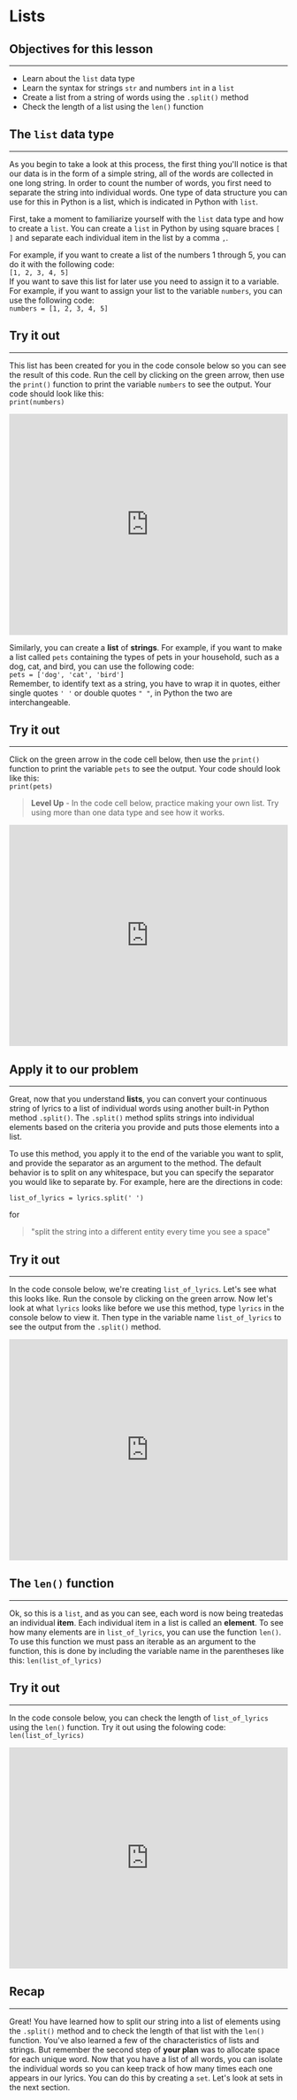 # Lists

## Objectives for this lesson

***

* Learn about the `list` data type
* Learn the syntax for strings `str` and numbers `int` in a `list`
* Create a list from a string of words using the `.split()` method
* Check the length of a list using the `len()` function

## The `list` data type

***

As you begin to take a look at this process, the first thing you'll notice is that our data is in the form of a simple string, all of the words are collected in one long string. In order to count the number of words, you first need to separate the string into individual words. One type of data structure you can use for this in Python is a list, which is indicated in Python with `list`.  

First, take a moment to familiarize yourself with the `list` data type and how to create a `list`.  You can create a `list` in Python by using square braces `[ ]` and separate each individual item in the list by a comma `,`.  

For example, if you want to create a list of the numbers 1 through 5, you can do it with the following code:  
`[1, 2, 3, 4, 5]`   
If you want to save this list for later use you need to assign it to a variable. For example, if you want to assign your list to the variable `numbers`, you can use the following code:  
`numbers = [1, 2, 3, 4, 5]`   

## Try it out

***

This list has been created for you in the code console below so you can see the result of this code.  Run the cell by clicking on the green arrow, then use the `print()` function to print the variable `numbers` to see the output. Your code should look like this:  
`print(numbers)`

<p><iframe src="https://repl.it/@DSExperience/ListofNumbers?lite=true" frameborder="0" width="100%" height="400px"></iframe></p>

Similarly, you can create a **list** of **strings**. For example, if you want to make a list called `pets` containing the types of pets in your household, such as a dog, cat, and bird, you can use the following code:  
```pets = ['dog', 'cat', 'bird']```  
Remember, to identify text as a string, you have to wrap it in quotes, either single quotes `' '` or double quotes `" "`, in Python the two are interchangeable.

## Try it out

***

Click on the green arrow in the code cell below, then use the `print()` function to print the variable `pets` to see the output. Your code should look like this:  
`print(pets)`  
>**Level Up** - In the code cell below, practice making your own list.  Try using more than one data type and see how it works.  

<p><iframe src="https://repl.it/@DSExperience/ListofStrings?lite=true" frameborder="0" width="100%" height="400px"></iframe></p>

## Apply it to our problem

***

Great, now that you understand **lists**, you can convert your continuous string of lyrics to a list of individual words using another built-in Python method `.split()`. The `.split()` method splits strings into individual elements based on the criteria you provide and puts those elements into a list. 

To use this method, you apply it to the end of the variable you want to split, and provide the separator as an argument to the method. The default behavior is to split on any whitespace, but you can specify the separator you would like to separate by.  For example, here are the directions in code:

```list_of_lyrics = lyrics.split(' ')```
 
for

> "split the string into a different entity every time you see a space"


## Try it out
***
In the code console below, we're creating `list_of_lyrics`. Let's see what this looks like. Run the console by clicking on the green arrow.  Now let's look at what `lyrics` looks like before we use this method, type `lyrics` in the console below to view it.  Then type in the variable name `list_of_lyrics` to see the output from the `.split()` method.

<p><iframe src="https://repl.it/@DSExperience/LyricSplit?lite=true" frameborder="0" width="100%" height="400px"></iframe></p>

## The `len()` function

***

Ok, so this is a `list`, and as you can see,  each word is now being treatedas an individual **item**. Each individual item in a list is called an **element**. To see how many elements are in `list_of_lyrics`, you can use the function `len()`.  To use this function we must pass an iterable as an argument to the function, this is done by including the variable name in the parentheses like this: `len(list_of_lyrics)`  

## Try it out

***

In the code console below, you can check the length of `list_of_lyrics` using the `len()` function.  Try it out using the folowing code:  
```len(list_of_lyrics)```

<p><iframe src="https://repl.it/@DSExperience/LengthLyrics?lite=true" frameborder="0" width="100%" height="400px"></iframe></p>


## Recap

***

Great! You have learned how to split our string into a list of elements using the `.split()` method and to check the length of that list with the `len()` function.  You've also learned a few of the characteristics of lists and strings.  But remember the second step of **your plan** was to allocate space for each unique word. Now that you have a list of all words, you can isolate the individual words so you can keep track of how many times each one appears in our lyrics.  You can do this by creating a `set`. Let's look at sets in the next section.